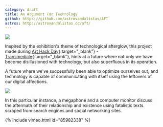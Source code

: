```yaml
---
category: draft
title: An Argument For Technology
github: https://github.com/astrovandalistas/AFT
astros: http://astrovandalistas.cc/aft/
---
```

![](/assets/projects/an-argument-for-technology/AFT_0.jpg)

Inspired by the exhibition's theme of technological afterglow, this project made during [Art Hack Day](http://www.arthackday.net/events/afterglow){:target="_blank"} - [Transmediale](http://www.transmediale.de/){:target="_blank"}, hints at a future where not only we have become disillusioned with technology, but also superfluous in its operation.

A future where we've successfully been able to optimize ourselves out, and technology is capable of communicating with itself using the leftovers of our digital affections.

![](/assets/projects/an-argument-for-technology/AFT_1.jpg)

In this particular instance, a megaphone and a computer monitor discuss the aftermath of their relationship and existence using fatalistic texts scraped from search engines and social networking sites.

{% include vimeo.html id="85982338" %}
